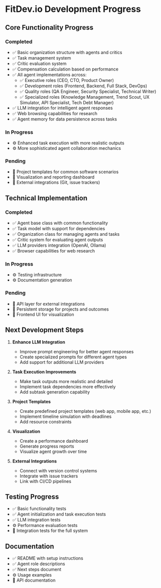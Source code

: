 # FitDev.io Development Progress

## Core Functionality Progress

### Completed
- ✅ Basic organization structure with agents and critics
- ✅ Task management system
- ✅ Critic evaluation system
- ✅ Compensation calculation based on performance
- ✅ All agent implementations across:
  - ✅ Executive roles (CEO, CTO, Product Owner)
  - ✅ Development roles (Frontend, Backend, Full Stack, DevOps)
  - ✅ Quality roles (QA Engineer, Security Specialist, Technical Writer)
  - ✅ Specialized roles (Knowledge Management, Trend Scout, UX Simulator, API Specialist, Tech Debt Manager)
- ✅ LLM integration for intelligent agent responses
- ✅ Web browsing capabilities for research
- ✅ Agent memory for data persistence across tasks

### In Progress
- ⚙️ Enhanced task execution with more realistic outputs
- ⚙️ More sophisticated agent collaboration mechanics

### Pending
- 📅 Project templates for common software scenarios
- 📅 Visualization and reporting dashboard
- 📅 External integrations (Git, issue trackers)

## Technical Implementation

### Completed
- ✅ Agent base class with common functionality
- ✅ Task model with support for dependencies
- ✅ Organization class for managing agents and tasks
- ✅ Critic system for evaluating agent outputs
- ✅ LLM providers integration (OpenAI, Ollama)
- ✅ Browser capabilities for web research

### In Progress
- ⚙️ Testing infrastructure
- ⚙️ Documentation generation

### Pending
- 📅 API layer for external integrations
- 📅 Persistent storage for projects and outcomes
- 📅 Frontend UI for visualization

## Next Development Steps

1. **Enhance LLM Integration**
   - Improve prompt engineering for better agent responses
   - Create specialized prompts for different agent types
   - Add support for additional LLM providers

2. **Task Execution Improvements**
   - Make task outputs more realistic and detailed
   - Implement task dependencies more effectively
   - Add subtask generation capability

3. **Project Templates**
   - Create predefined project templates (web app, mobile app, etc.)
   - Implement timeline simulation with deadlines
   - Add resource constraints

4. **Visualization**
   - Create a performance dashboard
   - Generate progress reports
   - Visualize agent growth over time

5. **External Integrations**
   - Connect with version control systems
   - Integrate with issue trackers
   - Link with CI/CD pipelines

## Testing Progress

- ✅ Basic functionality tests
- ✅ Agent initialization and task execution tests
- ✅ LLM integration tests
- ⚙️ Performance evaluation tests
- 📅 Integration tests for the full system

## Documentation

- ✅ README with setup instructions
- ✅ Agent role descriptions
- ✅ Next steps document
- ⚙️ Usage examples
- 📅 API documentation
